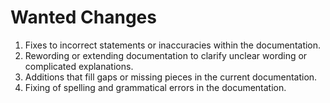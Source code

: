 # Wanted Changes
1. Fixes to incorrect statements or inaccuracies within the documentation.
2. Rewording or extending documentation to clarify unclear wording or complicated explanations.
3. Additions that fill gaps or missing pieces in the current documentation.
4. Fixing of spelling and grammatical errors in the documentation.
